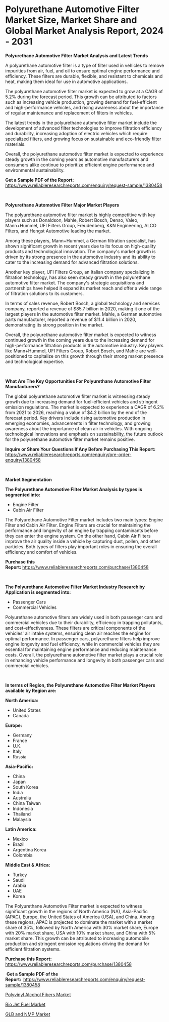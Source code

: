 <p><h1>Polyurethane Automotive Filter Market Size, Market Share and Global Market Analysis Report, 2024 - 2031</h1></p><p><strong>Polyurethane Automotive Filter Market Analysis and Latest Trends</strong></p>
<p><p>A polyurethane automotive filter is a type of filter used in vehicles to remove impurities from air, fuel, and oil to ensure optimal engine performance and efficiency. These filters are durable, flexible, and resistant to chemicals and heat, making them ideal for use in automotive applications.</p><p>The polyurethane automotive filter market is expected to grow at a CAGR of 5.2% during the forecast period. This growth can be attributed to factors such as increasing vehicle production, growing demand for fuel-efficient and high-performance vehicles, and rising awareness about the importance of regular maintenance and replacement of filters in vehicles.</p><p>The latest trends in the polyurethane automotive filter market include the development of advanced filter technologies to improve filtration efficiency and durability, increasing adoption of electric vehicles which require specialized filters, and growing focus on sustainable and eco-friendly filter materials.</p><p>Overall, the polyurethane automotive filter market is expected to experience steady growth in the coming years as automotive manufacturers and consumers alike continue to prioritize efficient engine performance and environmental sustainability.</p></p>
<p><strong>Get a Sample PDF of the Report:&nbsp;</strong> <a href="https://www.reliableresearchreports.com/enquiry/request-sample/1380458">https://www.reliableresearchreports.com/enquiry/request-sample/1380458</a></p>
<p>&nbsp;</p>
<p><strong>Polyurethane Automotive Filter Major Market Players</strong></p>
<p><p>The polyurethane automotive filter market is highly competitive with key players such as Donaldson, Mahle, Robert Bosch, Denso, Valeo, Mann+Hummel, UFI Filters Group, Freudenberg, K&N Engineering, ALCO Filters, and Hengst Automotive leading the market. </p><p>Among these players, Mann+Hummel, a German filtration specialist, has shown significant growth in recent years due to its focus on high-quality products and technological innovation. The company's market growth is driven by its strong presence in the automotive industry and its ability to cater to the increasing demand for advanced filtration solutions.</p><p>Another key player, UFI Filters Group, an Italian company specializing in filtration technology, has also seen steady growth in the polyurethane automotive filter market. The company's strategic acquisitions and partnerships have helped it expand its market reach and offer a wide range of filtration solutions to its customers.</p><p>In terms of sales revenue, Robert Bosch, a global technology and services company, reported a revenue of $85.7 billion in 2020, making it one of the largest players in the automotive filter market. Mahle, a German automotive parts manufacturer, reported a revenue of $11.4 billion in 2020, demonstrating its strong position in the market.</p><p>Overall, the polyurethane automotive filter market is expected to witness continued growth in the coming years due to the increasing demand for high-performance filtration products in the automotive industry. Key players like Mann+Hummel, UFI Filters Group, Robert Bosch, and Mahle are well-positioned to capitalize on this growth through their strong market presence and technological expertise.</p></p>
<p>&nbsp;</p>
<p><strong>What Are The Key Opportunities For Polyurethane Automotive Filter Manufacturers?</strong></p>
<p><p>The global polyurethane automotive filter market is witnessing steady growth due to increasing demand for fuel-efficient vehicles and stringent emission regulations. The market is expected to experience a CAGR of 6.2% from 2021 to 2026, reaching a value of $4.2 billion by the end of the forecast period. Key drivers include rising automotive production in emerging economies, advancements in filter technology, and growing awareness about the importance of clean air in vehicles. With ongoing technological innovations and emphasis on sustainability, the future outlook for the polyurethane automotive filter market remains positive.</p></p>
<p><strong>Inquire or Share Your Questions If Any Before Purchasing This Report:</strong> <a href="https://www.reliableresearchreports.com/enquiry/pre-order-enquiry/1380458">https://www.reliableresearchreports.com/enquiry/pre-order-enquiry/1380458</a></p>
<p>&nbsp;</p>
<p><strong>Market Segmentation</strong></p>
<p><strong>The Polyurethane Automotive Filter Market Analysis by types is segmented into:</strong></p>
<p><ul><li>Engine Filter</li><li>Cabin Air Filter</li></ul></p>
<p><p>The Polyurethane Automotive Filter market includes two main types: Engine Filter and Cabin Air Filter. Engine Filters are crucial for maintaining the performance and longevity of an engine by trapping contaminants before they can enter the engine system. On the other hand, Cabin Air Filters improve the air quality inside a vehicle by capturing dust, pollen, and other particles. Both types of filters play important roles in ensuring the overall efficiency and comfort of vehicles.</p></p>
<p><strong>Purchase this Report:&nbsp;</strong><a href="https://www.reliableresearchreports.com/purchase/1380458">https://www.reliableresearchreports.com/purchase/1380458</a></p>
<p>&nbsp;</p>
<p><strong>The Polyurethane Automotive Filter Market Industry Research by Application is segmented into:</strong></p>
<p><ul><li>Passenger Cars</li><li>Commercial Vehicles</li></ul></p>
<p><p>Polyurethane automotive filters are widely used in both passenger cars and commercial vehicles due to their durability, efficiency in trapping pollutants, and cost-effectiveness. These filters are critical components of the vehicles' air intake systems, ensuring clean air reaches the engine for optimal performance. In passenger cars, polyurethane filters help improve engine longevity and fuel efficiency, while in commercial vehicles they are essential for maintaining engine performance and reducing maintenance costs. Overall, the polyurethane automotive filter market plays a crucial role in enhancing vehicle performance and longevity in both passenger cars and commercial vehicles.</p></p>
<p>&nbsp;</p>
<p><strong>In terms of Region, the Polyurethane Automotive Filter Market Players available by Region are:</strong></p>
<p>
    <p> <strong> North America: </strong>
        <ul>
            <li>United States</li>
            <li>Canada</li>
        </ul>
        </p> 
    <p> <strong> Europe: </strong>
        <ul>
            <li>Germany</li>
            <li>France</li>
            <li>U.K.</li>
            <li>Italy</li>
            <li>Russia</li>
        </ul>
        </p> 
    <p> <strong> Asia-Pacific: </strong>
        <ul>
            <li>China</li>
            <li>Japan</li>
            <li>South Korea</li>
            <li>India</li>
            <li>Australia</li>
            <li>China Taiwan</li>
            <li>Indonesia</li>
            <li>Thailand</li>
            <li>Malaysia</li>
        </ul>
        </p> 
    <p> <strong> Latin America: </strong>
        <ul>
            <li>Mexico</li>
            <li>Brazil</li>
            <li>Argentina Korea</li>
            <li>Colombia</li>
        </ul>
        </p> 
    <p> <strong> Middle East & Africa: </strong>
        <ul>
            <li>Turkey</li>
            <li>Saudi</li>
            <li>Arabia</li>
            <li>UAE</li>
            <li>Korea</li>
        </ul>
    </p>
    </p>
<p><p>The Polyurethane Automotive Filter market is expected to witness significant growth in the regions of North America (NA), Asia-Pacific (APAC), Europe, the United States of America (USA), and China. Among these regions, APAC is projected to dominate the market with a market share of 35%, followed by North America with 30% market share, Europe with 20% market share, USA with 10% market share, and China with 5% market share. This growth can be attributed to increasing automobile production and stringent emission regulations driving the demand for efficient filtration systems.</p></p>
<p><strong>Purchase this Report: </strong><a href="https://www.reliableresearchreports.com/purchase/1380458">https://www.reliableresearchreports.com/purchase/1380458</a></p>
<p>&nbsp;<strong>Get a Sample PDF of the Report:&nbsp;&nbsp;</strong><a href="https://www.reliableresearchreports.com/enquiry/request-sample/1380458">https://www.reliableresearchreports.com/enquiry/request-sample/1380458</a></p>
<p><strong></strong></p>
<p><p><a href="https://view.publitas.com/reportprime-1/global-polyvinyl-alcohol-fibers-market-size-and-market-trends-insights-and-projections-from-2023-to-2030/">Polyvinyl Alcohol Fibers Market</a></p><p><a href="https://view.publitas.com/reportprime-1/bio-jet-fuel-market-size-evaluating-its-market-trends-growth-and-projections-2023-2030/">Bio Jet Fuel Market</a></p><p><a href="https://view.publitas.com/reportprime-1/glb-and-nmp-market-analysis-and-market-size-global-industry-overview-market-segmentation-and-forecast-2023-to-2030/">GLB and NMP Market</a></p></p>